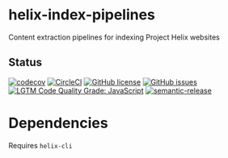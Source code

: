 # helix-index-pipelines

Content extraction pipelines for indexing Project Helix websites

## Status
[![codecov](https://img.shields.io/codecov/c/github/adobe/helix-index-pipelines.svg)](https://codecov.io/gh/adobe/helix-index-pipelines)
[![CircleCI](https://img.shields.io/circleci/project/github/adobe/helix-index-pipelines.svg)](https://circleci.com/gh/adobe/helix-index-pipelines)
[![GitHub license](https://img.shields.io/github/license/adobe/helix-index-pipelines.svg)](https://github.com/adobe/helix-index-pipelines/blob/master/LICENSE.txt)
[![GitHub issues](https://img.shields.io/github/issues/adobe/helix-index-pipelines.svg)](https://github.com/adobe/helix-index-pipelines/issues)
[![LGTM Code Quality Grade: JavaScript](https://img.shields.io/lgtm/grade/javascript/g/adobe/helix-index-pipelines.svg?logo=lgtm&logoWidth=18)](https://lgtm.com/projects/g/adobe/helix-index-pipelines)
[![semantic-release](https://img.shields.io/badge/%20%20%F0%9F%93%A6%F0%9F%9A%80-semantic--release-e10079.svg)](https://github.com/semantic-release/semantic-release) 

# Dependencies

Requires `helix-cli`
